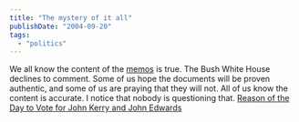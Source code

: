 ```yaml
---
title: "The mystery of it all"
publishDate: "2004-09-20"
tags: 
  - "politics"
---
```


We all know the content of the [memos](http://www.washingtonmonthly.com/archives/individual/2004_09/004658.php) is true. The Bush White House declines to comment. Some of us hope the documents will be proven authentic, and some of us are praying that they will not. All of us know the content is accurate. I notice that nobody is questioning that. [Reason of the Day to Vote for John Kerry and John Edwards](http://www.thirdlayer.org/sw/vote/index.html)
